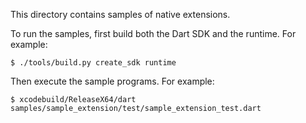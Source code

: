 This directory contains samples of native extensions.

To run the samples, first build both the Dart SDK and the runtime. For example:

```
$ ./tools/build.py create_sdk runtime
```

Then execute the sample programs. For example:

```
$ xcodebuild/ReleaseX64/dart samples/sample_extension/test/sample_extension_test.dart
```
